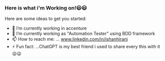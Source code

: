 ###     Here is what i'm Working on!😃😃



Here are some ideas to get you started:

- 🔭 I’m currently working in accenture
- 🌱 I’m currently working as "Automation Tester" using BDD framework
- 📫 How to reach me: ... www.linkedin.com/in/ishanhirani
- ⚡ Fun fact: ...ChatGPT is my best friend i used to share every this with it😜😜

